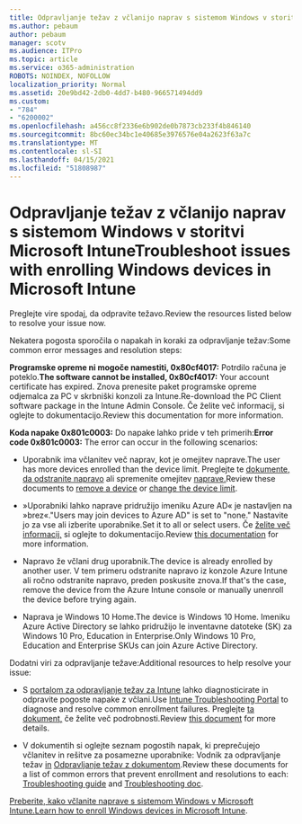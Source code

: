 ```yaml
---
title: Odpravljanje težav z včlanijo naprav s sistemom Windows v storitvi Microsoft Intune
ms.author: pebaum
author: pebaum
manager: scotv
ms.audience: ITPro
ms.topic: article
ms.service: o365-administration
ROBOTS: NOINDEX, NOFOLLOW
localization_priority: Normal
ms.assetid: 20e9bd42-2db0-4dd7-b480-966571494dd9
ms.custom:
- "784"
- "6200002"
ms.openlocfilehash: a456cc8f2336e6b902de0b7873cb233f4b846140
ms.sourcegitcommit: 8bc60ec34bc1e40685e3976576e04a2623f63a7c
ms.translationtype: MT
ms.contentlocale: sl-SI
ms.lasthandoff: 04/15/2021
ms.locfileid: "51808987"
---
```

# <a name="troubleshoot-issues-with-enrolling-windows-devices-in-microsoft-intune"></a><span data-ttu-id="7d6a6-102">Odpravljanje težav z včlanijo naprav s sistemom Windows v storitvi Microsoft Intune</span><span class="sxs-lookup"><span data-stu-id="7d6a6-102">Troubleshoot issues with enrolling Windows devices in Microsoft Intune</span></span>

<span data-ttu-id="7d6a6-103">Preglejte vire spodaj, da odpravite težavo.</span><span class="sxs-lookup"><span data-stu-id="7d6a6-103">Review the resources listed below to resolve your issue now.</span></span>
  
<span data-ttu-id="7d6a6-104">Nekatera pogosta sporočila o napakah in koraki za odpravljanje težav:</span><span class="sxs-lookup"><span data-stu-id="7d6a6-104">Some common error messages and resolution steps:</span></span>
  
 <span data-ttu-id="7d6a6-105">**Programske opreme ni mogoče namestiti, 0x80cf4017:** Potrdilo računa je poteklo.</span><span class="sxs-lookup"><span data-stu-id="7d6a6-105">**The software cannot be installed, 0x80cf4017:** Your account certificate has expired.</span></span> <span data-ttu-id="7d6a6-106">Znova prenesite paket programske opreme odjemalca za PC v skrbniški konzoli za Intune.</span><span class="sxs-lookup"><span data-stu-id="7d6a6-106">Re-download the PC Client software package in the Intune Admin Console.</span></span> <span data-ttu-id="7d6a6-107">Če želite več informacij, si oglejte to dokumentacijo.</span><span class="sxs-lookup"><span data-stu-id="7d6a6-107">Review this documentation for more information.</span></span>
  
 <span data-ttu-id="7d6a6-108">**Koda napake 0x801c0003:** Do napake lahko pride v teh primerih:</span><span class="sxs-lookup"><span data-stu-id="7d6a6-108">**Error code 0x801c0003:** The error can occur in the following scenarios:</span></span>
  
-  <span data-ttu-id="7d6a6-109">Uporabnik ima včlanitev več naprav, kot je omejitev naprave.</span><span class="sxs-lookup"><span data-stu-id="7d6a6-109">The user has more devices enrolled than the device limit.</span></span> <span data-ttu-id="7d6a6-110">Preglejte te [dokumente, da odstranite napravo](https://docs.microsoft.com/intune/devices-wipe) ali spremenite omejitev [naprave.](https://docs.microsoft.com/intune/enrollment-restrictions-set#set-device-limit-restrictions)</span><span class="sxs-lookup"><span data-stu-id="7d6a6-110">Review these documents to [remove a device](https://docs.microsoft.com/intune/devices-wipe) or [change the device limit](https://docs.microsoft.com/intune/enrollment-restrictions-set#set-device-limit-restrictions).</span></span>

-  <span data-ttu-id="7d6a6-111">»Uporabniki lahko naprave pridružijo imeniku Azure AD« je nastavljen na »brez«.</span><span class="sxs-lookup"><span data-stu-id="7d6a6-111">"Users may join devices to Azure AD" is set to "none."</span></span> <span data-ttu-id="7d6a6-112">Nastavite jo za vse ali izberite uporabnike.</span><span class="sxs-lookup"><span data-stu-id="7d6a6-112">Set it to all or select users.</span></span> <span data-ttu-id="7d6a6-113">Če [želite več informacij,](https://docs.microsoft.com/azure/active-directory/device-management-azure-portal#configure-device-settings) si oglejte to dokumentacijo.</span><span class="sxs-lookup"><span data-stu-id="7d6a6-113">Review [this documentation](https://docs.microsoft.com/azure/active-directory/device-management-azure-portal#configure-device-settings) for more information.</span></span>

-  <span data-ttu-id="7d6a6-114">Napravo že včlani drug uporabnik.</span><span class="sxs-lookup"><span data-stu-id="7d6a6-114">The device is already enrolled by another user.</span></span> <span data-ttu-id="7d6a6-115">V tem primeru odstranite napravo iz konzole Azure Intune ali ročno odstranite napravo, preden poskusite znova.</span><span class="sxs-lookup"><span data-stu-id="7d6a6-115">If that's the case, remove the device from the Azure Intune console or manually unenroll the device before trying again.</span></span>

-  <span data-ttu-id="7d6a6-116">Naprava je Windows 10 Home.</span><span class="sxs-lookup"><span data-stu-id="7d6a6-116">The device is Windows 10 Home.</span></span> <span data-ttu-id="7d6a6-117">Imeniku Azure Active Directory se lahko pridružijo le inventavne datoteke (SK) za Windows 10 Pro, Education in Enterprise.</span><span class="sxs-lookup"><span data-stu-id="7d6a6-117">Only Windows 10 Pro, Education and Enterprise SKUs can join Azure Active Directory.</span></span>

<span data-ttu-id="7d6a6-118">Dodatni viri za odpravljanje težave:</span><span class="sxs-lookup"><span data-stu-id="7d6a6-118">Additional resources to help resolve your issue:</span></span>
  
-  <span data-ttu-id="7d6a6-119">S [portalom za odpravljanje težav za Intune](https://devicemanagement.microsoft.com/#blade/Microsoft_Intune_DeviceSettings/TroubleshootBlade) lahko diagnosticirate in odpravite pogoste napake z včlani.</span><span class="sxs-lookup"><span data-stu-id="7d6a6-119">Use [Intune Troubleshooting Portal](https://devicemanagement.microsoft.com/#blade/Microsoft_Intune_DeviceSettings/TroubleshootBlade) to diagnose and resolve common enrollment failures.</span></span> <span data-ttu-id="7d6a6-120">Preglejte [ta dokument,](https://docs.microsoft.com/intune/help-desk-operators) če želite več podrobnosti.</span><span class="sxs-lookup"><span data-stu-id="7d6a6-120">Review [this document](https://docs.microsoft.com/intune/help-desk-operators) for more details.</span></span>

-  <span data-ttu-id="7d6a6-121">V dokumentih si oglejte seznam pogostih napak, ki preprečujejo včlanitev in rešitve za posamezne uporabnike: Vodnik za odpravljanje težav [in](https://support.microsoft.com/help/4089533/troubleshooting-windows-device-enrollment-problems-in-microsoft-intune) [Odpravljanje težav z dokumentom](https://docs.microsoft.com/troubleshoot/mem/intune/troubleshoot-device-enrollment-in-intune).</span><span class="sxs-lookup"><span data-stu-id="7d6a6-121">Review these documents for a list of common errors that prevent enrollment and resolutions to each: [Troubleshooting guide](https://support.microsoft.com/help/4089533/troubleshooting-windows-device-enrollment-problems-in-microsoft-intune) and [Troubleshooting doc](https://docs.microsoft.com/troubleshoot/mem/intune/troubleshoot-device-enrollment-in-intune).</span></span>

<span data-ttu-id="7d6a6-122">[Preberite, kako včlanite naprave s sistemom Windows v Microsoft Intune.](https://docs.microsoft.com/intune/windows-enroll)</span><span class="sxs-lookup"><span data-stu-id="7d6a6-122">[Learn how to enroll Windows devices in Microsoft Intune](https://docs.microsoft.com/intune/windows-enroll).</span></span>
